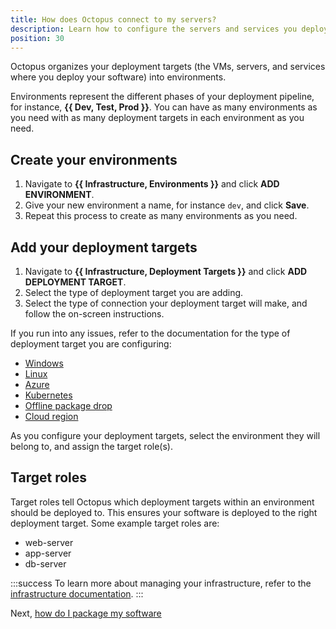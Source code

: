 ```yaml
---
title: How does Octopus connect to my servers?
description: Learn how to configure the servers and services you deploy software to with Octopus Deploy.
position: 30
---
```


Octopus organizes your deployment targets (the VMs, servers, and services where you deploy your software) into environments. 

Environments represent the different phases of your deployment pipeline, for instance, **{{ Dev, Test, Prod }}**. You can have as many environments as you need with as many deployment targets in each environment as you need.

## Create your environments

1. Navigate to **{{ Infrastructure, Environments }}** and click **ADD ENVIRONMENT**.
1. Give your new environment a name, for instance `dev`, and click **Save**.
1. Repeat this process to create as many environments as you need.

## Add your deployment targets

1. Navigate to **{{ Infrastructure, Deployment Targets }}** and click **ADD DEPLOYMENT TARGET**.
1. Select the type of deployment target you are adding.
1. Select the type of connection your deployment target will make, and follow the on-screen instructions.

If you run into any issues, refer to the documentation for the type of deployment target you are configuring:

- [Windows](/docs/infrastructure/deployment-targets/windows-targets/index.md)
- [Linux](/docs/infrastructure/deployment-targets/linux/index.md)
- [Azure](/docs/infrastructure/deployment-targets/azure/index.md)
- [Kubernetes](/docs/infrastructure/deployment-targets/kubernetes-target/index.md)
- [Offline package drop](/docs/infrastructure/deployment-targets/offline-package-drop.md)
- [Cloud region](/docs/infrastructure/deployment-targets/cloud-regions.md)

As you configure your deployment targets, select the environment they will belong to, and assign the target role(s).


## Target roles

Target roles tell Octopus which deployment targets within an environment should be deployed to. This ensures your software is deployed to the right deployment target. Some example target roles are: 

- web-server
- app-server
- db-server

:::success
To learn more about managing your infrastructure, refer to the [infrastructure documentation](/docs/infrastructure/index.md).
:::

Next, [how do I package my software](/docs/quickstart/how-do-i-package-my-software.md)
